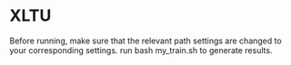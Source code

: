 # XLTU

Before running, make sure that the relevant path settings are changed to your corresponding settings.
run bash my_train.sh to generate results.
